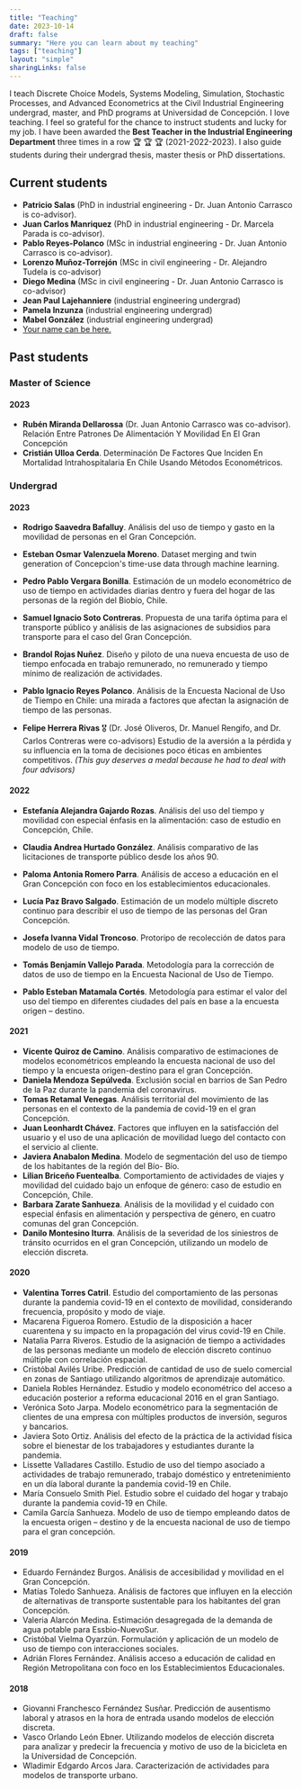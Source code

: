 ```yaml
---
title: "Teaching"
date: 2023-10-14
draft: false
summary: "Here you can learn about my teaching"
tags: ["teaching"]
layout: "simple"
sharingLinks: false
---
```



 I teach Discrete Choice Models, Systems Modeling, Simulation, Stochastic Processes, and Advanced Econometrics at the Civil Industrial Engineering undergrad, master, and PhD programs at Universidad de Concepción. I love teaching. I feel so grateful for the chance to instruct students and lucky for my job. I have been awarded the **Best Teacher in the Industrial Engineering Department** three times in a row :trophy: :trophy: :trophy: (2021-2022-2023). I also guide students during their undergrad thesis, master thesis or PhD dissertations.

## Current students

- **Patricio Salas** (PhD in industrial engineering - Dr. Juan Antonio Carrasco is co-advisor). 
- **Juan Carlos Manriquez** (PhD in industrial engineering - Dr. Marcela Parada is co-advisor). 
- **Pablo Reyes-Polanco** (MSc in industrial engineering - Dr. Juan Antonio Carrasco is co-advisor). 
- **Lorenzo Muñoz-Torrejón** (MSc in civil engineering  - Dr. Alejandro Tudela is co-advisor)
- **Diego Medina** (MSc in civil engineering - Dr. Juan Antonio Carrasco is co-advisor)
- **Jean Paul Lajehanniere** (industrial engineering undergrad)
- **Pamela Inzunza** (industrial engineering undergrad)
- **Mabel González** (industrial engineering undergrad)
- [Your name can be here.](mailto:sastroza@udec.cl)


## Past students

### Master of Science

#### 2023

- **Rubén Miranda Dellarossa** (Dr. Juan Antonio Carrasco was co-advisor). Relación Entre Patrones De Alimentación Y Movilidad En El Gran Concepción 
- **Cristián Ulloa Cerda**. Determinación De Factores Que Inciden En Mortalidad Intrahospitalaria En Chile Usando Métodos Econométricos.

### Undergrad

#### 2023

- **Rodrigo Saavedra Bafalluy**. Análisis del uso de tiempo y gasto en la movilidad de personas en el Gran Concepción.

- **Esteban Osmar Valenzuela Moreno**. Dataset merging and twin generation of Concepcion's time-use data through machine learning.

- **Pedro Pablo Vergara Bonilla**. Estimación de un modelo econométrico de uso de tiempo en actividades diarias dentro y fuera del hogar de las personas de la región del Biobío, Chile.

- **Samuel Ignacio Soto Contreras**. Propuesta de una tarifa óptima para el transporte público y análisis de las asignaciones de subsidios para transporte para el caso del Gran Concepción.

- **Brandol Rojas Nuñez**. Diseño y piloto de una nueva encuesta de uso de tiempo enfocada en trabajo remunerado, no remunerado y tiempo mínimo de realización de actividades.

- **Pablo Ignacio Reyes Polanco**. Análisis de la Encuesta Nacional de Uso de Tiempo en Chile: una mirada a factores que afectan la asignación de tiempo de las personas.

- **Felipe Herrera Rivas** :medal_military: (Dr. José Oliveros, Dr. Manuel Rengifo, and Dr. Carlos Contreras were co-advisors) Estudio de la aversión a la pérdida y su influencia en la toma de decisiones poco éticas en ambientes competitivos.  *(This guy deserves a medal because he had to deal with four advisors)*

#### 2022

- **Estefanía Alejandra Gajardo Rozas**. Análisis del uso del tiempo y movilidad con especial énfasis en la alimentación: caso de estudio en Concepción, Chile.

- **Claudia Andrea Hurtado González**. Análisis comparativo de las licitaciones de transporte público desde los años 90.

- **Paloma Antonia Romero Parra**.  Análisis de acceso a educación en el Gran Concepción con foco en los establecimientos educacionales.

- **Lucía Paz Bravo Salgado**.  Estimación de un modelo múltiple discreto continuo para describir el uso de tiempo de las personas del Gran Concepción.

- **Josefa Ivanna Vidal Troncoso**. Protoripo de recolección de datos para modelo de uso de tiempo.

- **Tomás Benjamín Vallejo Parada**. Metodología para la corrección de datos de uso de tiempo en la Encuesta Nacional de Uso de Tiempo.

- **Pablo Esteban Matamala Cortés**. Metodología para estimar el valor del uso del tiempo en diferentes ciudades del país en base a la encuesta origen – destino.

#### 2021

- **Vicente Quiroz de Camino**. Análisis comparativo de estimaciones de modelos econométricos empleando la encuesta nacional de uso del tiempo y la encuesta origen-destino para el gran Concepción.
- **Daniela Mendoza Sepúlveda**. Exclusión social en barrios de San Pedro de la Paz durante la pandemia del coronavirus.
- **Tomas Retamal Venegas**. Análisis territorial del movimiento de las personas en el contexto de la pandemia de covid-19 en el gran Concepción.
- **Juan Leonhardt Chávez**. Factores que influyen en la satisfacción del usuario y el uso de una aplicación de movilidad luego del contacto con el servicio al cliente.
- **Javiera Anabalon Medina**. Modelo de segmentación del uso de tiempo de los habitantes de la región del Bío- Bío.
- **Lilian Briceño Fuentealba**. Comportamiento de actividades de viajes y movilidad del cuidado bajo un enfoque de género: caso de estudio en Concepción, Chile.
- **Barbara Zarate Sanhueza**. Análisis de la movilidad y el cuidado con especial énfasis en alimentación y perspectiva de género, en cuatro comunas del gran Concepción.
- **Danilo Montesino Iturra**.  Análisis de la severidad de los siniestros de tránsito ocurridos en el gran Concepción, utilizando un modelo de elección discreta.

#### 2020

- **Valentina Torres  Catril**. Estudio del comportamiento de las personas durante la pandemia covid-19 en el contexto de movilidad, considerando frecuencia, propósito y modo de viaje.
- Macarena  Figueroa Romero.  Estudio de la disposición a hacer cuarentena y su impacto en la propagación del virus covid-19 en Chile.
- Natalia Parra Riveros. Estudio de la asignación de tiempo a actividades de las personas mediante un modelo de elección discreto continuo múltiple con correlación espacial.
- Cristóbal Avilés  Uribe.  Predicción de cantidad de uso de suelo comercial en zonas de Santiago utilizando algoritmos de aprendizaje automático.
- Daniela Robles Hernández. Estudio y modelo econométrico del acceso a educación posterior a reforma educacional 2016 en el gran Santiago.
- Verónica Soto Jarpa. Modelo econométrico para la segmentación de clientes de una empresa con múltiples productos de inversión, seguros y bancarios.
- Javiera Soto Ortiz. Análisis del efecto de la práctica de la actividad física sobre el bienestar de los trabajadores y estudiantes durante la pandemia.
- Lissette Valladares Castillo. Estudio de uso del tiempo asociado a actividades de trabajo remunerado, trabajo doméstico y entretenimiento en un día laboral durante la pandemia covid-19 en Chile.
- María Consuelo Smith Piel. Estudio sobre el cuidado del hogar y trabajo durante la pandemia covid-19 en Chile.
- Camila García Sanhueza. Modelo de uso de tiempo empleando datos de la encuesta origen – destino y de la encuesta nacional de uso de tiempo para el gran concepción.

#### 2019

- Eduardo Fernández Burgos. Análisis de accesibilidad y movilidad en el Gran Concepción.
- Matías Toledo Sanhueza. Análisis de factores que influyen en la elección de alternativas de transporte sustentable para los habitantes del gran Concepción.
- Valeria  Alarcón Medina. Estimación desagregada de la demanda de agua potable para Essbio-NuevoSur.
- Cristóbal Vielma  Oyarzún. Formulación y aplicación de un modelo de uso de tiempo con interacciones sociales.
- Adrián Flores Fernández. Análisis acceso a educación de calidad en Región Metropolitana con foco en los Establecimientos Educacionales.

#### 2018

- Giovanni Franchesco Fernández Susñar. Predicción de ausentismo laboral y atrasos en la hora de entrada usando modelos de elección discreta.
- Vasco Orlando León  Ebner. Utilizando modelos de elección discreta para analizar y predecir la frecuencia y motivo de uso de la bicicleta en la Universidad de Concepción.
- Wladimir Edgardo Arcos Jara. Caracterización de actividades para modelos de transporte urbano.
